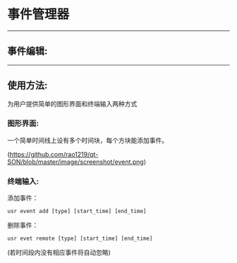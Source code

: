 # 事件管理器
----
## 事件编辑:


---

## 使用方法:
为用户提供简单的图形界面和终端输入两种方式

###  图形界面:
一个简单时间线上设有多个时间块，每个方块能添加事件。

(https://github.com/rao1219/qt-SON/blob/master/image/screenshot/event.png)

###  终端输入:

添加事件：

`
usr event add [type] [start_time] [end_time]
`

删除事件：

`
usr evet remote [type] [start_time] [end_time]
`

(若时间段内没有相应事件将自动忽略)

    



